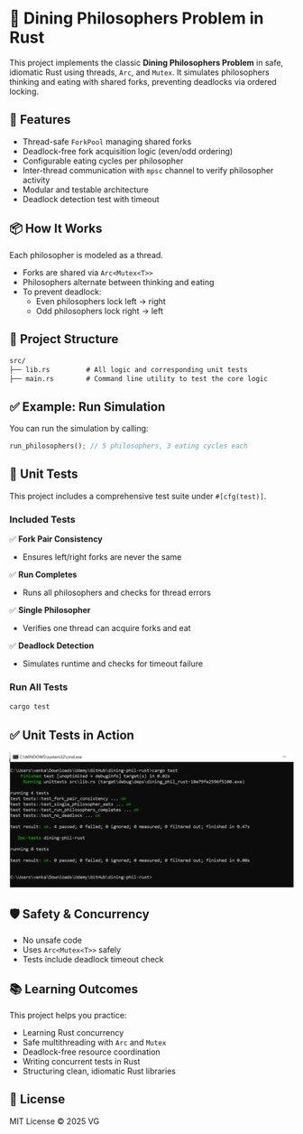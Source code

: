 # 🥢 Dining Philosophers Problem in Rust

This project implements the classic **Dining Philosophers Problem** in safe, idiomatic Rust using threads, `Arc`, and `Mutex`. It simulates philosophers thinking and eating with shared forks, preventing deadlocks via ordered locking.

## 🚀 Features

- Thread-safe `ForkPool` managing shared forks
- Deadlock-free fork acquisition logic (even/odd ordering)
- Configurable eating cycles per philosopher
- Inter-thread communication with `mpsc` channel to verify philosopher activity
- Modular and testable architecture
- Deadlock detection test with timeout

## 📦 How It Works

Each philosopher is modeled as a thread.

- Forks are shared via `Arc<Mutex<T>>`
- Philosophers alternate between thinking and eating
- To prevent deadlock:
  - Even philosophers lock left → right
  - Odd philosophers lock right → left

## 📁 Project Structure

```text
src/
├── lib.rs         # All logic and corresponding unit tests
├── main.rs        # Command line utility to test the core logic
```

## ✅ Example: Run Simulation

You can run the simulation by calling:

```rust
run_philosophers(); // 5 philosophers, 3 eating cycles each
```

## 🧪 Unit Tests

This project includes a comprehensive test suite under `#[cfg(test)]`.

### Included Tests

✅ **Fork Pair Consistency**

  - Ensures left/right forks are never the same

✅ **Run Completes**

  - Runs all philosophers and checks for thread errors

✅ **Single Philosopher**

  - Verifies one thread can acquire forks and eat

✅ **Deadlock Detection**

  - Simulates runtime and checks for timeout failure

### Run All Tests

```bash
cargo test
```

## ✅ Unit Tests in Action

<img src="./public/unit-tests.PNG" alt="Unit Test Results" width="700" />

## 🛡️ Safety & Concurrency

- No unsafe code
- Uses `Arc<Mutex<T>>` safely
- Tests include deadlock timeout check

## 📚 Learning Outcomes

This project helps you practice:

- Learning Rust concurrency
- Safe multithreading with `Arc` and `Mutex`
- Deadlock-free resource coordination
- Writing concurrent tests in Rust
- Structuring clean, idiomatic Rust libraries

## 📜 License

MIT License © 2025 VG
